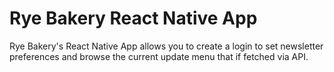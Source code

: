 # Rye Bakery React Native App

Rye Bakery's React Native App allows you to create a login to set newsletter preferences and browse the current update menu that if fetched via API.
